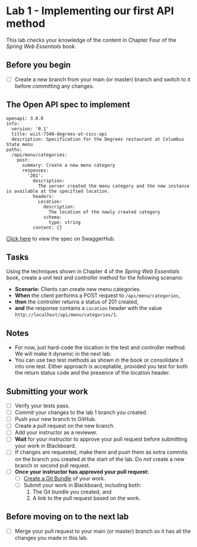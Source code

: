 # Lab 1 - Implementing our first API method

This lab checks your knowledge of the content in Chapter Four of the *Spring Web Essentials* book.

## Before you begin

- [ ] Create a new branch from your main (or master) branch and switch to it before committing any changes.

## The Open API spec to implement

```
openapi: 3.0.0
info:
  version: '0.1'
  title: wiit-7340-degrees-at-cscc-api
  description: Specification for the Degrees restaurant at Columbus State menu
paths:
  /api/menu/categories:
    post:
      summary: Create a new menu category
      responses:
        '201':
          description:
            The server created the menu category and the new instance is available at the specified location.
          headers:
            Location:
              description:
                The location of the newly created category
              schema:
                type: string
          content: {}
```

[Click here](https://app.swaggerhub.com/apis/DataDaddy/wiit-7340_degrees_at_cscc_api/0.1) to view the spec on SwaggerHub.

## Tasks

Using the techniques shown in Chapter 4 of the *Spring Web Essentials* book, create a unit test and controller method for the following scenario:

* __Scenario:__ Clients can create new menu categories.
* __When__ the client performs a POST request to `/api/menu/categories`,
* __then__ the controller returns a status of 201 created,
* __and__ the response contains a `Location` header with the value `http://localhost/api/menu/categories/1`.

## Notes

* For now, just hard-code the location in the test and controller method. We will make it dynamic in the next lab.
* You can use two test methods as shown in the book or consolidate it into one test. Either approach is acceptable, provided you test for both the return status code and the presence of the location header.

## Submitting your work

- [ ] Verify your tests pass.
- [ ] Commit your changes to the lab 1 branch you created.
- [ ] Push your new branch to GitHub.
- [ ] Create a pull request on the new branch.
- [ ] Add your instructor as a reviewer.
- [ ] __Wait__ for your instructor to approve your pull request before submitting your work in Blackboard.
- [ ] If changes are requested, make them and push them as extra commits on the branch you created at the start of the lab. Do *not* create a new branch or second pull request.
- [ ] __Once your instructor has approved your pull request:__
  - [ ] [Create a Git Bundle](https://git-scm.com/docs/git-bundle) of your work.
  - [ ] Submit your work in Blackboard, including both:
    1. The Git bundle you created, and 
    2. A link to the pull request based on the work.

## Before moving on to the next lab

- [ ] Merge your pull request to your main (or master) branch so it has all the changes you made in this lab.
